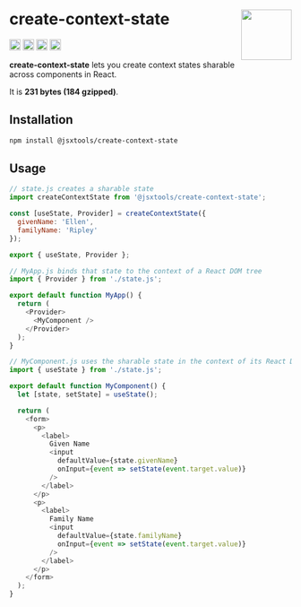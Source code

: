 # create-context-state [<img src="https://avatars.githubusercontent.com/u/52989093" alt="" width="90" height="90" align="right">][frontend]

[<img alt="npm version" src="https://img.shields.io/npm/v/@jsxtools/create-context-state.svg" height="20">](https://www.npmjs.com/package/@jsxtools/create-context-state)
[<img alt="build status" src="https://img.shields.io/travis/jsxtools/frontend/master.svg" height="20">](https://travis-ci.org/github/jsxtools/frontend)
[<img alt="issue tracker" src="https://img.shields.io/github/issues/jsxtools/frontend/create-context-state.svg" height="20">](https://github.com/jsxtools/frontend/issues?q=is:issue+is:open+label:create-context-state)
[<img alt="pull requests" src="https://img.shields.io/github/issues-pr/jsxtools/frontend/create-context-state.svg" height="20">](https://github.com/jsxtools/frontend/pulls?q=is:pr+is:open+label:create-context-state)

**create-context-state** lets you create context states sharable across components in React.

It is <strong size>231 bytes (184 gzipped)</strong>.

## Installation

```sh
npm install @jsxtools/create-context-state
```

## Usage

```js
// state.js creates a sharable state
import createContextState from '@jsxtools/create-context-state';

const [useState, Provider] = createContextState({
  givenName: 'Ellen',
  familyName: 'Ripley'
});

export { useState, Provider };
```

```js
// MyApp.js binds that state to the context of a React DOM tree
import { Provider } from './state.js';

export default function MyApp() {
  return (
    <Provider>
      <MyComponent />
    </Provider>
  );
}
```

```js
// MyComponent.js uses the sharable state in the context of its React DOM tree
import { useState } from './state.js';

export default function MyComponent() {
  let [state, setState] = useState();

  return (
    <form>
      <p>
        <label>
          Given Name
          <input
            defaultValue={state.givenName}
            onInput={event => setState(event.target.value)}
          />
        </label>
      </p>
      <p>
        <label>
          Family Name
          <input
            defaultValue={state.familyName}
            onInput={event => setState(event.target.value)}
          />
        </label>
      </p>
    </form>
  );
}
```

[frontend]: https://github.com/jsxtools/frontend
